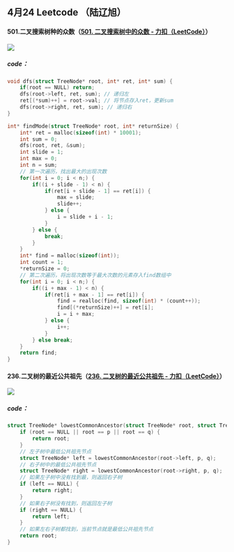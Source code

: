 ## 4月24 Leetcode （陆辽旭）

#### 501.二叉搜索树种的众数（[501. 二叉搜索树中的众数 - 力扣（LeetCode）](https://leetcode.cn/problems/find-mode-in-binary-search-tree/description/)）

![](https://gitee.com/knoci/picture/raw/master/QQ截图20240424132914.png)

##### code：

```c
void dfs(struct TreeNode* root, int* ret, int* sum) {
    if(root == NULL) return;
    dfs(root->left, ret, sum); // 递归左
    ret[(*sum)++] = root->val; // 将节点存入ret，更新sum
    dfs(root->right, ret, sum); // 递归右
}

int* findMode(struct TreeNode* root, int* returnSize) {
    int* ret = malloc(sizeof(int) * 10001);
    int sum = 0; 
    dfs(root, ret, &sum);
    int slide = 1; 
    int max = 0; 
    int n = sum; 
    // 第一次遍历，找出最大的出现次数
    for(int i = 0; i < n;) {
        if((i + slide - 1) < n) {
            if(ret[i + slide - 1] == ret[i]) {
                max = slide;
                slide++;
            } else {
                i = slide + i - 1;
            }
        } else {
            break;
        }
    }
    int* find = malloc(sizeof(int)); 
    int count = 1; 
    *returnSize = 0;
    // 第二次遍历，将出现次数等于最大次数的元素存入find数组中
    for(int i = 0; i < n;) {
        if((i + max - 1) < n) {
            if(ret[i + max - 1] == ret[i]) {
                find = realloc(find, sizeof(int) * (count++)); 
                find[(*returnSize)++] = ret[i]; 
                i = i + max;
            } else {
                i++;
            }
        } else break;
    }
    return find;
}
```





#### 236.二叉树的最近公共祖先（[236. 二叉树的最近公共祖先 - 力扣（LeetCode）](https://leetcode.cn/problems/lowest-common-ancestor-of-a-binary-tree/description/)）

![](https://gitee.com/knoci/picture/raw/master/QQ截图20240424133415.png)

##### code：

```c
struct TreeNode* lowestCommonAncestor(struct TreeNode* root, struct TreeNode* p, struct TreeNode* q) {
    if (root == NULL || root == p || root == q) {
        return root;
    }
    // 左子树中最低公共祖先节点
    struct TreeNode* left = lowestCommonAncestor(root->left, p, q);
    // 右子树中的最低公共祖先节点
    struct TreeNode* right = lowestCommonAncestor(root->right, p, q);
    // 如果左子树中没有找到最，则返回右子树
    if (left == NULL) {
        return right;
    }
    // 如果右子树没有找到，则返回左子树
    if (right == NULL) {
        return left;
    }
    // 如果左右子树都找到，当前节点就是最低公共祖先节点
    return root;
}
```

